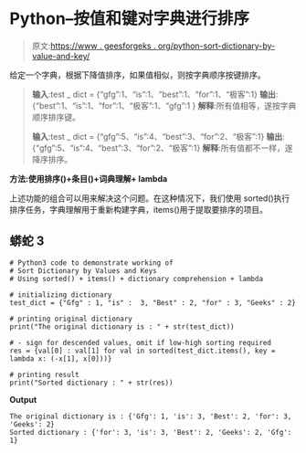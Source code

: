 # Python–按值和键对字典进行排序

> 原文:[https://www . geesforgeks . org/python-sort-dictionary-by-value-and-key/](https://www.geeksforgeeks.org/python-sort-dictionary-by-values-and-keys/)

给定一个字典，根据下降值排序，如果值相似，则按字典顺序按键排序。

> **输入**:test _ dict = {“gfg”:1、“is”:1、“best”:1、“for”:1、“极客”:1}
> **输出**:{“best”:1、“is”:1、“for”:1、“极客”:1、“gfg”:1 }
> **解释**:所有值相等，遂按字典顺序排序键。
> 
> **输入**:test _ dict = {“gfg”:5、“is”:4、“best”:3、“for”:2、“极客”:1}
> **输出**:{“gfg”:5、“is”:4、“best”:3、“for”:2、“极客”:1}
> **解释**:所有值都不一样，遂降序排序。

**方法:使用排序()+条目()+词典理解+ lambda**

上述功能的组合可以用来解决这个问题。在这种情况下，我们使用 sorted()执行排序任务，字典理解用于重新构建字典，items()用于提取要排序的项目。

## 蟒蛇 3

```
# Python3 code to demonstrate working of 
# Sort Dictionary by Values and Keys
# Using sorted() + items() + dictionary comprehension + lambda

# initializing dictionary
test_dict = {"Gfg" : 1, "is" :  3, "Best" : 2, "for" : 3, "Geeks" : 2}

# printing original dictionary
print("The original dictionary is : " + str(test_dict))

# - sign for descended values, omit if low-high sorting required
res = {val[0] : val[1] for val in sorted(test_dict.items(), key = lambda x: (-x[1], x[0]))}

# printing result 
print("Sorted dictionary : " + str(res)) 
```

**Output**

```
The original dictionary is : {'Gfg': 1, 'is': 3, 'Best': 2, 'for': 3, 'Geeks': 2}
Sorted dictionary : {'for': 3, 'is': 3, 'Best': 2, 'Geeks': 2, 'Gfg': 1}

```